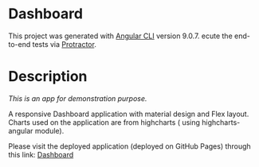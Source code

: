 # Dashboard

This project was generated with [Angular CLI](https://github.com/angular/angular-cli) version 9.0.7.
ecute the end-to-end tests via [Protractor](http://www.protractortest.org/).

# Description
*This is an app for demonstration purpose.* 

A responsive Dashboard application with material design and Flex layout. Charts used on the application are from highcharts ( using highcharts-angular module).

Please visit the deployed application (deployed on GitHub Pages) through this link: [Dashboard](https://rksanjeev.github.io/dashboard/ )
